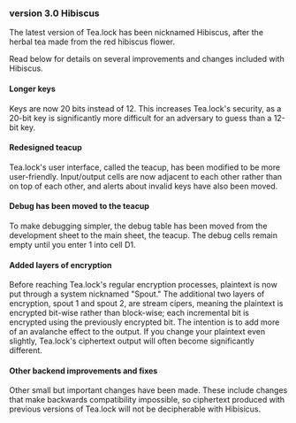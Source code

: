 ### version 3.0 Hibiscus

The latest version of Tea.lock has been nicknamed Hibiscus, after the herbal tea made from the red hibiscus flower.

Read below for details on several improvements and changes included with Hibiscus.

#### Longer keys
Keys are now 20 bits instead of 12. This increases Tea.lock's security, as a 20-bit key is significantly more difficult for an adversary to guess than a 12-bit key.

#### Redesigned teacup
Tea.lock's user interface, called the teacup, has been modified to be more user-friendly. Input/output cells are now adjacent to each other rather than on top of each other, and alerts about invalid keys have also been moved.

#### Debug has been moved to the teacup
To make debugging simpler, the debug table has been moved from the development sheet to the main sheet, the teacup. The debug cells remain empty until you enter 1 into cell D1.

#### Added layers of encryption
Before reaching Tea.lock's regular encryption processes, plaintext is now put through a system nicknamed "Spout." The additional two layers of encryption, spout 1 and spout 2, are stream cipers, meaning the plaintext is encrypted bit-wise rather than block-wise; each incremental bit is encrypted using the previously encrypted bit. The intention is to add more of an avalanche effect to the output. If you change your plaintext even slightly, Tea.lock's ciphertext output will often become significantly different.

#### Other backend improvements and fixes
Other small but important changes have been made. These include changes that make backwards compatibility impossible, so ciphertext produced with previous versions of Tea.lock will not be decipherable with Hibisicus.
